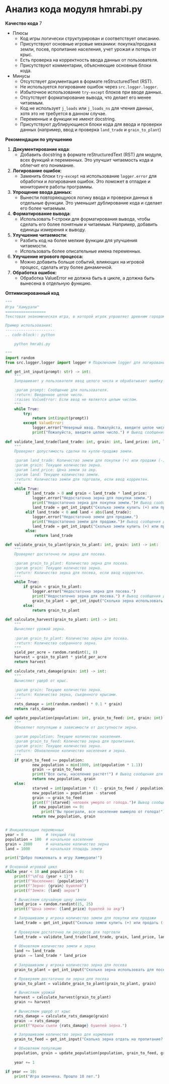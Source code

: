 # Анализ кода модуля hmrabi.py

**Качество кода**
7
- Плюсы
    - Код игры логически структурирован и соответствует описанию.
    - Присутствуют основные игровые механики: покупка/продажа земли, посев, пропитание населения, учет урожая и потерь от крыс.
    - Есть проверка на корректность ввода данных от пользователя.
    -  Присутствуют комментарии, объясняющие основные блоки кода.
- Минусы
    - Отсутствует документация в формате reStructuredText (RST).
    - Не используется логирование ошибок через `src.logger.logger`.
    - Избыточное использование `try-except` блоков при вводе данных.
    - Отсутствует форматирование вывода, что делает его менее читаемым.
    - Код не использует `j_loads` или `j_loads_ns` для чтения данных, хотя это не требуется в данном случае.
    -  Переменные и функции не имеют docstring.
    - Присутствуют дублирующиеся блоки кода для ввода и проверки данных (например, ввод и проверка `land_trade` и `grain_to_plant`)

**Рекомендации по улучшению**
1.  **Документирование кода**:
    -   Добавить docstring в формате reStructuredText (RST) для модуля, всех функций и переменных. Это улучшит читаемость кода и облегчит его понимание.
2.  **Логирование ошибок**:
    -   Заменить блоки `try-except` на использование `logger.error` для обработки и логирования ошибок. Это поможет в отладке и мониторинге работы программы.
3.  **Упрощение ввода данных**:
    -   Вынести повторяющуюся логику ввода и проверки данных в отдельные функции. Это уменьшит дублирование кода и сделает его более читаемым.
4.  **Форматирование вывода**:
    -   Использовать f-строки для форматирования вывода, чтобы сделать его более понятным и читаемым. Например, добавить единицы измерения к выводу.
5.  **Улучшение читаемости**:
    -   Разбить код на более мелкие функции для улучшения читаемости.
    -   Использовать более описательные имена переменных.
6. **Улучшение игрового процесса:**
    -  Можно добавить больше событий, влияющих на игровой процесс, сделать игру более динамичной.
7. **Обработка ошибок:**
    -  Обработка ValueError не должна быть в цикле, а должна быть вынесена в отдельную функцию.

**Оптимизированный код**
```python
"""
Игра "Хамурапи"
==================
Текстовая экономическая игра, в которой игрок управляет древним городом, принимая решения о покупке и продаже земли, посеве и кормлении населения.

Пример использования:
----------------------
.. code-block:: python

    python hmrabi.py

"""
import random
from src.logger.logger import logger # Подключаем logger для логирования ошибок

def get_int_input(prompt: str) -> int:
    """
    Запрашивает у пользователя ввод целого числа и обрабатывает ошибку ввода.

    :param prompt: Сообщение для пользователя.
    :return: Введенное целое число.
    :raises ValueError: Если ввод не является целым числом.
    """
    while True:
        try:
            return int(input(prompt))
        except ValueError:
            logger.error("Неверный ввод. Пожалуйста, введите целое число.")
            print("Пожалуйста, введите целое число.") # Вывод сообщения для пользователя
            
def validate_land_trade(land_trade: int, grain: int, land_price: int, land: int) -> int:
    """
    Проверяет допустимость сделки по купле-продаже земли.
    
    :param land_trade: Количество земли для покупки (+) или продажи (-).
    :param grain: Текущее количество зерна.
    :param land_price: Цена земли за акр.
    :param land: Текущее количество земли.
    :return: Количество земли для торговли, если ввод корректен.
    """
    while True:
         if land_trade > 0 and grain < land_trade * land_price:
            logger.error("Недостаточно зерна для покупки земли.")
            print("Недостаточно зерна для покупки земли.")# Вывод сообщения для пользователя
            land_trade = get_int_input("Сколько земли купить (+) или продать (-)? ")
         elif land_trade < 0 and land < abs(land_trade):
            logger.error("Недостаточно земли для продажи.")
            print("Недостаточно земли для продажи.")# Вывод сообщения для пользователя
            land_trade = get_int_input("Сколько земли купить (+) или продать (-)? ")
         else:
             return land_trade

def validate_grain_to_plant(grain_to_plant: int, grain: int) -> int:
    """
    Проверяет достаточно ли зерна для посева.

    :param grain_to_plant: Количество зерна для посева.
    :param grain: Текущее количество зерна.
    :return: Количество зерна для посева, если ввод корректен.
    """
    while True:
        if grain < grain_to_plant:
            logger.error("Недостаточно зерна для посева.")
            print("Недостаточно зерна для посева.") # Вывод сообщения для пользователя
            grain_to_plant = get_int_input("Сколько зерна использовать для посева? ")
        else:
            return grain_to_plant
            
def calculate_harvest(grain_to_plant: int) -> int:
    """
    Вычисляет урожай зерна.
    
    :param grain_to_plant: Количество зерна для посева.
    :return: Количество собранного зерна.
    """
    yield_per_acre = random.randint(1, 8)
    harvest = grain_to_plant * yield_per_acre
    return harvest
    
def calculate_rats_damage(grain: int) -> int:
    """
    Вычисляет ущерб от крыс.
    
    :param grain: Текущее количество зерна.
    :return: Количество зерна, съеденного крысами.
    """
    rats_damage = int(random.random() * 0.1 * grain)
    return rats_damage

def update_population(population: int, grain_to_feed: int, grain: int) -> tuple[int,int]:
    """
    Обновляет популяцию в зависимости от доступности зерна.
    
    :param population: Текущее количество населения.
    :param grain_to_feed: Количество зерна для пропитания.
    :param grain: Текущее количество зерна.
    :return: Обновленное количество населения и зерна.
    """
    if grain_to_feed >= population:
            new_population = min(1000, int(population * 1.1))
            grain -= grain_to_feed
            print("Все сыты, население растёт!") # Вывод сообщения для пользователя
            return new_population, grain
    else:
            starved = int(population * (1 - grain_to_feed / population))
            new_population = population - starved
            grain -= grain_to_feed
            print(f"{starved} человек умерло от голода.")# Вывод сообщения для пользователя
            if new_population <= 0:
                print("Вы проиграли, все население вымерло от голода!")# Вывод сообщения для пользователя
            return new_population, grain


# Инициализация переменных
year = 0          # текущий год
population = 100  # начальное население
grain = 2800      # начальное количество зерна
land = 1000       # начальная площадь земли

print("Добро пожаловать в игру Хаммурапи!")

# Основной игровой цикл
while year < 10 and population > 0:
    print(f"\nГод {year + 1}")
    print(f"Население: {population}")
    print(f"Зерно: {grain} бушелей")
    print(f"Земля: {land} акров")

    # Вычисляем случайную цену земли
    land_price = random.randint(15, 25)
    print(f"Цена земли: {land_price} бушелей за акр")

    # Запрашиваем у игрока количество земли для покупки или продажи
    land_trade = get_int_input("Сколько земли купить (+) или продать (-)? ")
    
    # Проверяем достаточно ли ресурсов для торговли
    land_trade = validate_land_trade(land_trade, grain, land_price, land)
    
    # Обновляем количество земли и зерна
    land += land_trade
    grain -= land_trade * land_price
    
    # Запрашиваем у игрока количество зерна для посева
    grain_to_plant = get_int_input("Сколько зерна использовать для посева? ")

    # Проверяем достаточно ли зерна для посева
    grain_to_plant = validate_grain_to_plant(grain_to_plant, grain)

    # Вычисляем урожай
    harvest = calculate_harvest(grain_to_plant)
    grain += harvest
    
    # Вычисляем ущерб от крыс
    rats_damage = calculate_rats_damage(grain)
    grain -= rats_damage
    print(f"Крысы съели {rats_damage} бушелей зерна.")

    # Запрашиваем количество зерна для кормления
    grain_to_feed = get_int_input("Сколько зерна отдать на пропитание? ")

    # Обновляем популяцию
    population, grain = update_population(population, grain_to_feed, grain)
    
    year += 1

if year == 10:
    print("Игра окончена. Прошло 10 лет.")
```